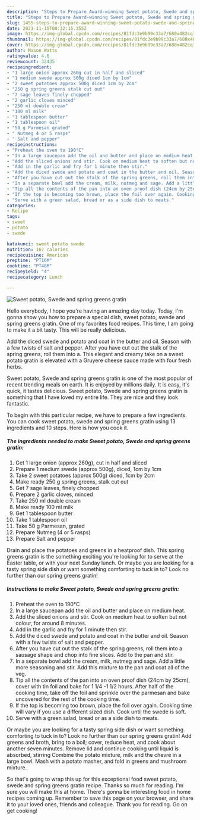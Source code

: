 ```yaml
---
description: "Steps to Prepare Award-winning Sweet potato, Swede and spring greens gratin"
title: "Steps to Prepare Award-winning Sweet potato, Swede and spring greens gratin"
slug: 1455-steps-to-prepare-award-winning-sweet-potato-swede-and-spring-greens-gratin
date: 2021-11-15T08:32:15.355Z
image: https://img-global.cpcdn.com/recipes/81fdc3e9b99c33a7/680x482cq70/sweet-potato-swede-and-spring-greens-gratin-recipe-main-photo.jpg
thumbnail: https://img-global.cpcdn.com/recipes/81fdc3e9b99c33a7/680x482cq70/sweet-potato-swede-and-spring-greens-gratin-recipe-main-photo.jpg
cover: https://img-global.cpcdn.com/recipes/81fdc3e9b99c33a7/680x482cq70/sweet-potato-swede-and-spring-greens-gratin-recipe-main-photo.jpg
author: Mason Watts
ratingvalue: 4.6
reviewcount: 32435
recipeingredient:
- "1 large onion approx 260g cut in half and sliced"
- "1 medium swede approx 500g diced 1cm by 1cm"
- "2 sweet potatoes approx 500g diced 1cm by 2cm"
- "250 g spring greens stalk cut out"
- "7 sage leaves finely chopped"
- "2 garlic cloves minced"
- "250 ml double cream"
- "100 ml milk"
- "1 tablespoon butter"
- "1 tablespoon oil"
- "50 g Parmesan grated"
- " Nutmeg 4 or 5 rasps"
- " Salt and pepper"
recipeinstructions:
- "Preheat the oven to 190°C"
- "In a large saucepan add the oil and butter and place on medium heat."
- "Add the sliced onions and stir. Cook on medium heat to soften but not colour, for around 8 minutes."
- "Add in the garlic and fry for 1 minute then stir."
- "Add the diced swede and potato and coat in the butter and oil. Season with a few twists of salt and pepper."
- "After you have cut out the stalk of the spring greens, roll them into a sausage shape and chop into fine slices. Add to the pan and stir."
- "In a separate bowl add the cream, milk, nutmeg and sage. Add a little more seasoning and stir. Add this mixture to the pan and coat all of the veg."
- "Tip all the contents of the pan into an oven proof dish (24cm by 25cm), cover with tin foil and bake for 1 1/4 -1 1/2 hours. After half of the cooking time, take off the foil and sprinkle over the parmesan and bake uncovered for the rest of the cooking time."
- "If the top is becoming too brown, place the foil over again. Cooking time will vary if you use a different sized dish. Cook until the swede is soft."
- "Serve with a green salad, bread or as a side dish to meats."
categories:
- Recipe
tags:
- sweet
- potato
- swede

katakunci: sweet potato swede 
nutrition: 167 calories
recipecuisine: American
preptime: "PT16M"
cooktime: "PT48M"
recipeyield: "4"
recipecategory: Lunch

---
```



![Sweet potato, Swede and spring greens gratin](https://img-global.cpcdn.com/recipes/81fdc3e9b99c33a7/680x482cq70/sweet-potato-swede-and-spring-greens-gratin-recipe-main-photo.jpg)

Hello everybody, I hope you're having an amazing day today. Today, I'm gonna show you how to prepare a special dish, sweet potato, swede and spring greens gratin. One of my favorites food recipes. This time, I am going to make it a bit tasty. This will be really delicious.

Add the diced swede and potato and coat in the butter and oil. Season with a few twists of salt and pepper. After you have cut out the stalk of the spring greens, roll them into a. This elegant and creamy take on a sweet potato gratin is elevated with a Gruyere cheese sauce made with four fresh herbs.

Sweet potato, Swede and spring greens gratin is one of the most popular of recent trending meals on earth. It is enjoyed by millions daily. It is easy, it's quick, it tastes delicious. Sweet potato, Swede and spring greens gratin is something that I have loved my entire life. They are nice and they look fantastic.


To begin with this particular recipe, we have to prepare a few ingredients. You can cook sweet potato, swede and spring greens gratin using 13 ingredients and 10 steps. Here is how you cook it.

<!--inarticleads1-->

##### The ingredients needed to make Sweet potato, Swede and spring greens gratin:

1. Get 1 large onion (approx 260g), cut in half and sliced
1. Prepare 1 medium swede (approx 500g), diced, 1cm by 1cm
1. Take 2 sweet potatoes (approx 500g) diced, 1cm by 2cm
1. Make ready 250 g spring greens, stalk cut out
1. Get 7 sage leaves, finely chopped
1. Prepare 2 garlic cloves, minced
1. Take 250 ml double cream
1. Make ready 100 ml milk
1. Get 1 tablespoon butter
1. Take 1 tablespoon oil
1. Take 50 g Parmesan, grated
1. Prepare  Nutmeg (4 or 5 rasps)
1. Prepare  Salt and pepper


Drain and place the potatoes and greens in a heatproof dish. This spring greens gratin is the something exciting you&#39;re looking for to serve at the Easter table, or with your next Sunday lunch. Or maybe you are looking for a tasty spring side dish or want something comforting to tuck in to? Look no further than our spring greens gratin! 

<!--inarticleads2-->

##### Instructions to make Sweet potato, Swede and spring greens gratin:

1. Preheat the oven to 190°C
1. In a large saucepan add the oil and butter and place on medium heat.
1. Add the sliced onions and stir. Cook on medium heat to soften but not colour, for around 8 minutes.
1. Add in the garlic and fry for 1 minute then stir.
1. Add the diced swede and potato and coat in the butter and oil. Season with a few twists of salt and pepper.
1. After you have cut out the stalk of the spring greens, roll them into a sausage shape and chop into fine slices. Add to the pan and stir.
1. In a separate bowl add the cream, milk, nutmeg and sage. Add a little more seasoning and stir. Add this mixture to the pan and coat all of the veg.
1. Tip all the contents of the pan into an oven proof dish (24cm by 25cm), cover with tin foil and bake for 1 1/4 -1 1/2 hours. After half of the cooking time, take off the foil and sprinkle over the parmesan and bake uncovered for the rest of the cooking time.
1. If the top is becoming too brown, place the foil over again. Cooking time will vary if you use a different sized dish. Cook until the swede is soft.
1. Serve with a green salad, bread or as a side dish to meats.


Or maybe you are looking for a tasty spring side dish or want something comforting to tuck in to? Look no further than our spring greens gratin! Add greens and broth, bring to a boil; cover, reduce heat, and cook about another seven minutes. Remove lid and continue cooking until liquid is absorbed, stirring Combine the potato mixture, milk and the chevre in a large bowl. Mash with a potato masher, and fold in greens and mushroom mixture. 

So that's going to wrap this up for this exceptional food sweet potato, swede and spring greens gratin recipe. Thanks so much for reading. I'm sure you will make this at home. There's gonna be interesting food in home recipes coming up. Remember to save this page on your browser, and share it to your loved ones, friends and colleague. Thank you for reading. Go on get cooking!
